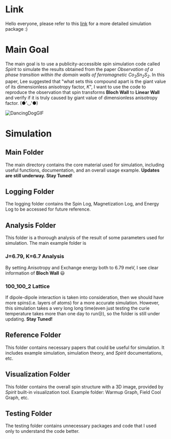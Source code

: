 # Link
Hello everyone, please refer to this [link](https://drive.google.com/drive/folders/1Zpf90ZBy9BOea7TSxAk99REi_fS5m7G9?usp=sharing) for a more detailed simulation package :)

# Main Goal
The main goal is to use a publicity-accessible spin simulation code called *Spirit* to simulate the results obtained from the paper *Observation of a phase transition within the domain walls of ferromagnetic Co<sub>3</sub>Sn<sub>2</sub>S<sub>2</sub>*. In this paper, Lee suggested that "what sets this compound apart is the giant value of its dimensionless anisotropy factor, *K*", I want to use the code to reproduce the observation that spin transforms **Bloch Wall** to **Linear Wall** and verify if it is truly caused by giant value of dimensionless anisotropy factor. (●'◡'●)


![DancingDogGIF](https://github.com/user-attachments/assets/dad0b02c-72d9-4526-b841-2c8f42119f0c)


# Simulation
## Main Folder
The main directory contains the core material used for simulation, including useful functions, documentation, and an overall usage example. **Updates are still underway. Stay Tuned!**

## Logging Folder
The logging folder contains the Spin Log, Magnetization Log, and Energy Log to be accessed for future reference.

## Analysis Folder
This folder is a thorough analysis of the result of some parameters used for simulation. The main example folder is
### J=6.79, K=6.7 Analysis
By setting Anisotropy and Exchange energy both to 6.79 meV, I see clear information of **Bloch Wall** 😃
### 100_100_2 Lattice
If dipole-dipole interaction is taken into consideration, then we should have more spins(i.e. layers of atoms) for a more accurate simulation. However, this simulation takes a very long long time(even just testing the curie temperature takes more than one day to run😒), so the folder is still under updating. **Stay Tuned!**

## Reference Folder
This folder contains necessary papers that could be useful for simulation. It includes example simulation, simulation theory, and *Spirit* documentations, etc.

## Visualization Folder
This folder contains the overall spin structure with a 3D image, provided by *Spirit* built-in visualization tool. Example folder: Warmup Graph, Field Cool Graph, etc.

## Testing Folder
The testing folder contains unnecessary packages and code that I used only to understand the code better.



